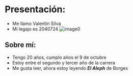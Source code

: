 # Presentación:

- Me llamo Valentin Silva
- Mi legajo es 2040724
![image0](https://user-images.githubusercontent.com/129797340/231003023-e41164d8-d56e-4308-bf41-7de7022fa1b3.jpeg)

## Sobre mí:
- Tengo 20 años, cumplo años el 9 de octubre
- Estoy entre el segundo y tercer año de la carrera
- Me gusta leer, ahora estoy leyendo ***El Aleph*** de Borges
